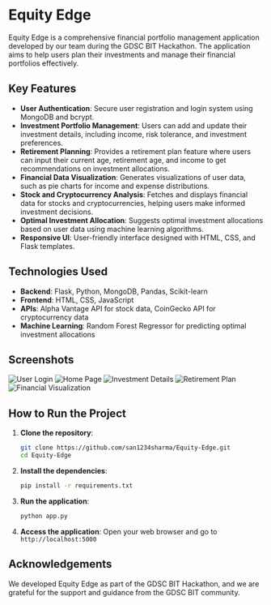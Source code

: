 # Equity Edge

Equity Edge is a comprehensive financial portfolio management application developed by our team during the GDSC BIT Hackathon. The application aims to help users plan their investments and manage their financial portfolios effectively.

## Key Features

- **User Authentication**: Secure user registration and login system using MongoDB and bcrypt.
- **Investment Portfolio Management**: Users can add and update their investment details, including income, risk tolerance, and investment preferences.
- **Retirement Planning**: Provides a retirement plan feature where users can input their current age, retirement age, and income to get recommendations on investment allocations.
- **Financial Data Visualization**: Generates visualizations of user data, such as pie charts for income and expense distributions.
- **Stock and Cryptocurrency Analysis**: Fetches and displays financial data for stocks and cryptocurrencies, helping users make informed investment decisions.
- **Optimal Investment Allocation**: Suggests optimal investment allocations based on user data using machine learning algorithms.
- **Responsive UI**: User-friendly interface designed with HTML, CSS, and Flask templates.

## Technologies Used

- **Backend**: Flask, Python, MongoDB, Pandas, Scikit-learn
- **Frontend**: HTML, CSS, JavaScript
- **APIs**: Alpha Vantage API for stock data, CoinGecko API for cryptocurrency data
- **Machine Learning**: Random Forest Regressor for predicting optimal investment allocations

## Screenshots

![User Login](https://github.com/user-attachments/assets/3a932bcc-26e5-4706-be67-588e3368c2bb)
![Home Page](https://github.com/user-attachments/assets/439eb1b3-8c30-4e78-9fd1-c4ca55805894)
![Investment Details](https://github.com/user-attachments/assets/89dfa170-16cf-47c1-873e-a573501dd069)
![Retirement Plan](https://github.com/user-attachments/assets/72d26966-93fd-4315-a745-849b147782be)
![Financial Visualization](https://github.com/user-attachments/assets/c9593259-9f55-4033-8cf2-34594a4acc87)

## How to Run the Project

1. **Clone the repository**:
    ```bash
    git clone https://github.com/san1234sharma/Equity-Edge.git
    cd Equity-Edge
    ```

2. **Install the dependencies**:
    ```bash
    pip install -r requirements.txt
    ```

3. **Run the application**:
    ```bash
    python app.py
    ```

4. **Access the application**:
    Open your web browser and go to `http://localhost:5000`

## Acknowledgements

We developed Equity Edge as part of the GDSC BIT Hackathon, and we are grateful for the support and guidance from the GDSC BIT community.
